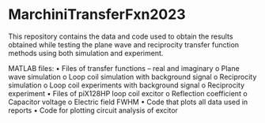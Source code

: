 # MarchiniTransferFxn2023
This repository contains the data and code used to obtain the results obtained while testing the plane wave and reciprocity transfer function methods using both simulation and experiment.


MATLAB files:
•	Files of transfer functions – real and imaginary
o	Plane wave simulation
o	Loop coil simulation with background signal
o	Reciprocity simulation
o	Loop coil experiments with background signal
o	Reciprocity experiment
•	Files of piX128HP loop coil excitor
o	Reflection coefficient
o	Capacitor voltage
o	Electric field FWHM
•	Code that plots all data used in reports
•	Code for plotting circuit analysis of excitor

